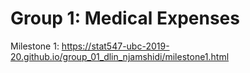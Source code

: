 # Group 1: Medical Expenses

Milestone 1: https://stat547-ubc-2019-20.github.io/group_01_dlin_njamshidi/milestone1.html
